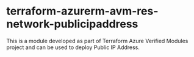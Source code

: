# terraform-azurerm-avm-res-network-publicipaddress

This is a module developed as part of Terraform Azure Verified Modules project and can be used to deploy Public IP Address.
